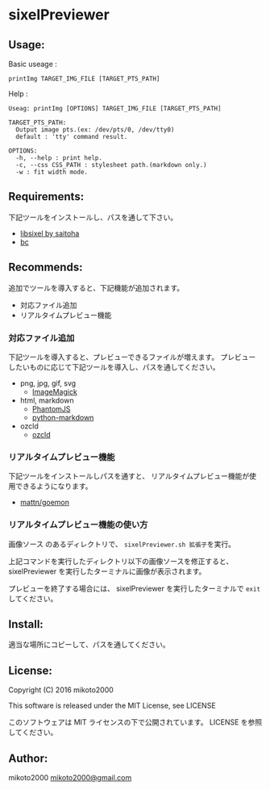 sixelPreviewer
==============

Usage:
------

Basic useage :

    printImg TARGET_IMG_FILE [TARGET_PTS_PATH]

Help :

    Useag: printImg [OPTIONS] TARGET_IMG_FILE [TARGET_PTS_PATH]
    
    TARGET_PTS_PATH:
      Output image pts.(ex: /dev/pts/0, /dev/tty0)
      default : 'tty' command result.
    
    OPTIONS:
      -h, --help : print help.
      -c, --css CSS_PATH : stylesheet path.(markdown only.)
      -w : fit width mode.

Requirements:
-------------

下記ツールをインストールし、パスを通して下さい。

- [libsixel by saitoha](http://saitoha.github.io/libsixel/)
- [bc](http://www.gnu.org/software/bc/)

Recommends:
-----------

追加でツールを導入すると、下記機能が追加されます。

- 対応ファイル追加
- リアルタイムプレビュー機能

### 対応ファイル追加

下記ツールを導入すると、プレビューできるファイルが増えます。
プレビューしたいものに応じて下記ツールを導入し、パスを通してください。

- png, jpg, gif, svg
    - [ImageMagick](http://www.imagemagick.org/)
- html, markdown
    - [PhantomJS](http://phantomjs.org)
    - [python-markdown](http://pythonhosted.org/Markdown/cli.html)
- ozcld
    - [ozcld](https://github.com/mikoto2000/ozcld)

### リアルタイムプレビュー機能

下記ツールをインストールしパスを通すと、
リアルタイムプレビュー機能が使用できるようになります。

- [mattn/goemon](https://github.com/mattn/goemon)

### リアルタイムプレビュー機能の使い方

画像ソース のあるディレクトリで、
`sixelPreviewer.sh 拡張子`を実行。

上記コマンドを実行したディレクトリ以下の画像ソースを修正すると、
sixelPreviewer を実行したターミナルに画像が表示されます。

プレビューを終了する場合には、 sixelPreviewer を実行したターミナルで `exit` してください。

Install:
--------

適当な場所にコピーして、パスを通してください。


License:
--------

Copyright (C) 2016 mikoto2000

This software is released under the MIT License, see LICENSE

このソフトウェアは MIT ライセンスの下で公開されています。 LICENSE を参照してください。


Author:
-------

mikoto2000 <mikoto2000@gmail.com>

